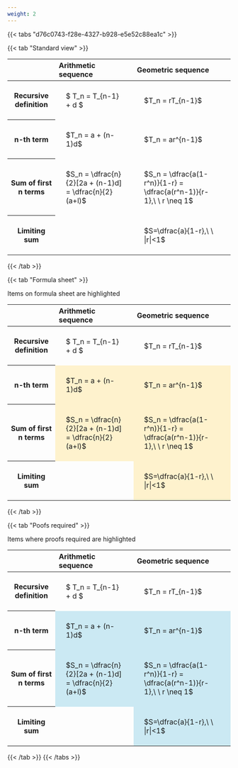 ```yaml
---
weight: 2
---
```


{{< tabs "d76c0743-f28e-4327-b928-e5e52c88ea1c" >}}

{{< tab "Standard view" >}}

<style type="text/css">
#T_24e7b th.col_heading {
  text-align: left;
  font-size: 1em;
}
#T_24e7b td {
  text-align: left;
  font-size: 1em;
  padding: 1.5em;
}
</style>
<table id="T_24e7b">
  <thead>
    <tr>
      <th class="blank level0" >&nbsp;</th>
      <th id="T_24e7b_level0_col0" class="col_heading level0 col0" >Arithmetic sequence</th>
      <th id="T_24e7b_level0_col1" class="col_heading level0 col1" >Geometric sequence</th>
    </tr>
  </thead>
  <tbody>
    <tr>
      <th id="T_24e7b_level0_row0" class="row_heading level0 row0" >Recursive definition</th>
      <td id="T_24e7b_row0_col0" class="data row0 col0" >$ T_n = T_{n-1} + d $</td>
      <td id="T_24e7b_row0_col1" class="data row0 col1" >$T_n = rT_{n-1}$</td>
    </tr>
    <tr>
      <th id="T_24e7b_level0_row1" class="row_heading level0 row1" >n-th term</th>
      <td id="T_24e7b_row1_col0" class="data row1 col0" >$T_n = a + (n-1)d$</td>
      <td id="T_24e7b_row1_col1" class="data row1 col1" >$T_n = ar^{n-1}$</td>
    </tr>
    <tr>
      <th id="T_24e7b_level0_row2" class="row_heading level0 row2" >Sum of first n terms</th>
      <td id="T_24e7b_row2_col0" class="data row2 col0" >$S_n = \dfrac{n}{2}[2a + (n-1)d] = \dfrac{n}{2}(a+l)$</td>
      <td id="T_24e7b_row2_col1" class="data row2 col1" >$S_n = \dfrac{a(1-r^n)}{1-r} = \dfrac{a(r^n-1)}{r-1},\ \  r \neq 1$</td>
    </tr>
    <tr>
      <th id="T_24e7b_level0_row3" class="row_heading level0 row3" >Limiting sum</th>
      <td id="T_24e7b_row3_col0" class="data row3 col0" ></td>
      <td id="T_24e7b_row3_col1" class="data row3 col1" >$S=\dfrac{a}{1-r},\ \ |r|<1$</td>
    </tr>
  </tbody>
</table>
{{< /tab >}}

{{< tab "Formula sheet" >}}

Items on formula sheet are highlighted 
<br>
<style type="text/css">
#T_e4079 th.col_heading {
  text-align: left;
  font-size: 1em;
}
#T_e4079 td {
  text-align: left;
  font-size: 1em;
  padding: 1.5em;
}
#T_e4079_row0_col0, #T_e4079_row0_col1, #T_e4079_row3_col0 {
  background-color: rgba(0,0,0,0);
}
#T_e4079_row1_col0, #T_e4079_row1_col1, #T_e4079_row2_col0, #T_e4079_row2_col1, #T_e4079_row3_col1 {
  background-color: rgba(255,194,10, 0.2);
}
</style>
<table id="T_e4079">
  <thead>
    <tr>
      <th class="blank level0" >&nbsp;</th>
      <th id="T_e4079_level0_col0" class="col_heading level0 col0" >Arithmetic sequence</th>
      <th id="T_e4079_level0_col1" class="col_heading level0 col1" >Geometric sequence</th>
    </tr>
  </thead>
  <tbody>
    <tr>
      <th id="T_e4079_level0_row0" class="row_heading level0 row0" >Recursive definition</th>
      <td id="T_e4079_row0_col0" class="data row0 col0" >$ T_n = T_{n-1} + d $</td>
      <td id="T_e4079_row0_col1" class="data row0 col1" >$T_n = rT_{n-1}$</td>
    </tr>
    <tr>
      <th id="T_e4079_level0_row1" class="row_heading level0 row1" >n-th term</th>
      <td id="T_e4079_row1_col0" class="data row1 col0" >$T_n = a + (n-1)d$</td>
      <td id="T_e4079_row1_col1" class="data row1 col1" >$T_n = ar^{n-1}$</td>
    </tr>
    <tr>
      <th id="T_e4079_level0_row2" class="row_heading level0 row2" >Sum of first n terms</th>
      <td id="T_e4079_row2_col0" class="data row2 col0" >$S_n = \dfrac{n}{2}[2a + (n-1)d] = \dfrac{n}{2}(a+l)$</td>
      <td id="T_e4079_row2_col1" class="data row2 col1" >$S_n = \dfrac{a(1-r^n)}{1-r} = \dfrac{a(r^n-1)}{r-1},\ \  r \neq 1$</td>
    </tr>
    <tr>
      <th id="T_e4079_level0_row3" class="row_heading level0 row3" >Limiting sum</th>
      <td id="T_e4079_row3_col0" class="data row3 col0" ></td>
      <td id="T_e4079_row3_col1" class="data row3 col1" >$S=\dfrac{a}{1-r},\ \ |r|<1$</td>
    </tr>
  </tbody>
</table>
{{< /tab >}}

{{< tab "Poofs required" >}}

Items where proofs required are highlighted 
<br>
<style type="text/css">
#T_d424e th.col_heading {
  text-align: left;
  font-size: 1em;
}
#T_d424e td {
  text-align: left;
  font-size: 1em;
  padding: 1.5em;
}
#T_d424e_row0_col0, #T_d424e_row0_col1, #T_d424e_row3_col0 {
  background-color: rgba(0,0,0,0);
}
#T_d424e_row1_col0, #T_d424e_row1_col1, #T_d424e_row2_col0, #T_d424e_row2_col1, #T_d424e_row3_col1 {
  background-color: rgba(0,150,200, 0.2);
}
</style>
<table id="T_d424e">
  <thead>
    <tr>
      <th class="blank level0" >&nbsp;</th>
      <th id="T_d424e_level0_col0" class="col_heading level0 col0" >Arithmetic sequence</th>
      <th id="T_d424e_level0_col1" class="col_heading level0 col1" >Geometric sequence</th>
    </tr>
  </thead>
  <tbody>
    <tr>
      <th id="T_d424e_level0_row0" class="row_heading level0 row0" >Recursive definition</th>
      <td id="T_d424e_row0_col0" class="data row0 col0" >$ T_n = T_{n-1} + d $</td>
      <td id="T_d424e_row0_col1" class="data row0 col1" >$T_n = rT_{n-1}$</td>
    </tr>
    <tr>
      <th id="T_d424e_level0_row1" class="row_heading level0 row1" >n-th term</th>
      <td id="T_d424e_row1_col0" class="data row1 col0" >$T_n = a + (n-1)d$</td>
      <td id="T_d424e_row1_col1" class="data row1 col1" >$T_n = ar^{n-1}$</td>
    </tr>
    <tr>
      <th id="T_d424e_level0_row2" class="row_heading level0 row2" >Sum of first n terms</th>
      <td id="T_d424e_row2_col0" class="data row2 col0" >$S_n = \dfrac{n}{2}[2a + (n-1)d] = \dfrac{n}{2}(a+l)$</td>
      <td id="T_d424e_row2_col1" class="data row2 col1" >$S_n = \dfrac{a(1-r^n)}{1-r} = \dfrac{a(r^n-1)}{r-1},\ \  r \neq 1$</td>
    </tr>
    <tr>
      <th id="T_d424e_level0_row3" class="row_heading level0 row3" >Limiting sum</th>
      <td id="T_d424e_row3_col0" class="data row3 col0" ></td>
      <td id="T_d424e_row3_col1" class="data row3 col1" >$S=\dfrac{a}{1-r},\ \ |r|<1$</td>
    </tr>
  </tbody>
</table>
{{< /tab >}}
{{< /tabs >}}